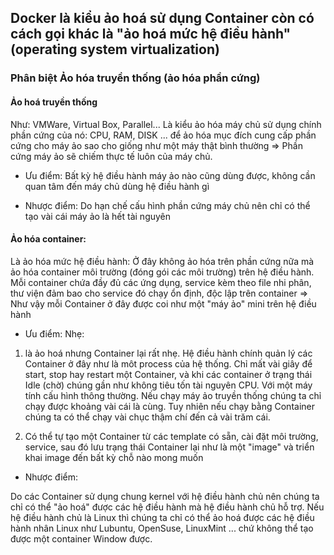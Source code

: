 ## Docker là kiểu ảo hoá sử dụng Container còn có cách gọi khác là "ảo hoá mức hệ điều hành" (operating system virtualization)

### Phân biệt Ảo hóa truyền thống (ảo hóa phần cứng)

#### Ảo hoá truyền thống 

Như: VMWare, Virtual Box, Parallel... Là kiểu ảo hóa máy chủ sử dụng chính phần cứng của nó: CPU, RAM, DISK ... để ảo hóa mục đích cung cấp phần cứng cho máy ảo sao cho giống như một máy thật bình thường => Phần cứng máy ảo sẽ chiếm thực tế luôn của máy chủ. 

* Ưu điểm: Bất kỳ hệ điều hành máy ảo nào cũng dùng được, không cần quan tâm đến máy chủ dùng hệ điều hành gì

* Nhược điểm: Do hạn chế cấu hình phần cứng máy chủ nên chỉ có thể tạo vài cái máy ảo là hết tài nguyên

#### Ảo hóa container:

Là ảo hóa mức hệ điều hành: Ở đây không ảo hóa trên phần cứng nữa mà ảo hóa container môi trường (đóng gói các môi trường) trên hệ điều hành. Mỗi container chứa đầy đủ các ứng dụng, service kèm theo file nhi phân, thư viện đảm bao cho service đó chạy ổn định, độc lập trên container => Như vậy mỗi Container ở đây được coi như một "máy ảo" mini trên hệ điều hành

* Ưu điểm: Nhẹ: 

1. là ảo hoá nhưng Container lại rất nhẹ. Hệ điều hành chính quản lý các Container ở đây như là môt process của hệ thống. Chỉ mất vài giây để start, stop hay restart một Container, và khi các container ở trạng thái Idle (chờ) chúng gần như không tiêu tốn tài nguyên CPU. Với một máy tính cấu hình thông thường. Nếu chạy máy ảo truyền thống chúng ta chỉ chạy được khoảng vài cái là cùng. Tuy nhiên nếu chạy bằng Container chúng ta có thể chạy vài chục thậm chí đến cả vài trăm cái.

2. Có thể tự tạo một Container từ các template có sẵn, cài đặt môi trường, service, sau đó lưu trạng thái Container lại như là một "image" và triển khai image đến bất kỳ chỗ nào mong muốn

* Nhược điểm: 

Do các Container sử dụng chung kernel với hệ điều hành chủ nên chúng ta chỉ có thể "ảo hoá" được các hệ điều hành mà hệ điều hành chủ hỗ trợ. Nếu hệ điều hành chủ là Linux thì chúng ta chỉ có thể ảo hoá được các hệ điều hành nhân Linux như Lubuntu, OpenSuse, LinuxMint ... chứ không thể tạo được một container Window được.
